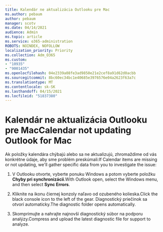 ```yaml
---
title: Kalendár ne aktualizácia Outlooku pre Mac
ms.author: pebaum
author: pebaum
manager: scotv
ms.date: 04/14/2021
audience: Admin
ms.topic: article
ms.service: o365-administration
ROBOTS: NOINDEX, NOFOLLOW
localization_priority: Priority
ms.collection: Adm_O365
ms.custom:
- "10935"
- "9001435"
ms.openlocfilehash: 04e2339a08fe3ad9850e21e2cef8a91d62d0acbb
ms.sourcegitcommit: 8bc60ec34bc1e40685e3976576e04a2623f63a7c
ms.translationtype: MT
ms.contentlocale: sk-SK
ms.lasthandoff: 04/15/2021
ms.locfileid: "51837380"
---
```

# <a name="calendar-not-updating-outlook-for-mac"></a><span data-ttu-id="40cb6-102">Kalendár ne aktualizácia Outlooku pre Mac</span><span class="sxs-lookup"><span data-stu-id="40cb6-102">Calendar not updating Outlook for Mac</span></span>

<span data-ttu-id="40cb6-103">Ak položky kalendára chýbajú alebo sa ne aktualizujú, zhromaždime od vás konkrétne údaje, aby sme problém preskúmali:</span><span class="sxs-lookup"><span data-stu-id="40cb6-103">If Calendar items are missing or not updating, we'll gather specific data from you to investigate the issue:</span></span>

1. <span data-ttu-id="40cb6-104">V Outlooku otvorte, vyberte ponuku Windows a potom vyberte položku **Chyby pri synchronizácii**.</span><span class="sxs-lookup"><span data-stu-id="40cb6-104">With Outlook open, select the Windows menu, and then select **Sync Errors**.</span></span>

1. <span data-ttu-id="40cb6-105">Kliknite na ikonu čiernej konzoly naľavo od ozubeného kolieska.</span><span class="sxs-lookup"><span data-stu-id="40cb6-105">Click the black console icon to the left of the gear.</span></span> <span data-ttu-id="40cb6-106">Diagnostický priečinok sa otvorí automaticky.</span><span class="sxs-lookup"><span data-stu-id="40cb6-106">The diagnostic folder opens automatically.</span></span>

1. <span data-ttu-id="40cb6-107">Skomprimujte a nahrajte najnovší diagnostický súbor na podporu analýzy.</span><span class="sxs-lookup"><span data-stu-id="40cb6-107">Compress and upload the latest diagnostic file for support to analyze.</span></span>